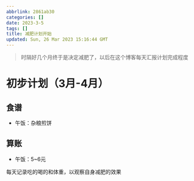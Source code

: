 ```yaml
---
abbrlink: 2861ab30
categories: []
date: 2023-3-5
tags: []
title: 减肥计划开始
updated: Sun, 26 Mar 2023 15:16:44 GMT
---
```

> 时隔好几个月终于是决定减肥了，以后在这个博客每天汇报计划完成程度

# 初步计划（3月-4月）

## 食谱

- 午饭：杂粮煎饼

## 算账

- 午饭：5~6元

每天记录吃的喝的和体重，以观察自身减肥的效果
